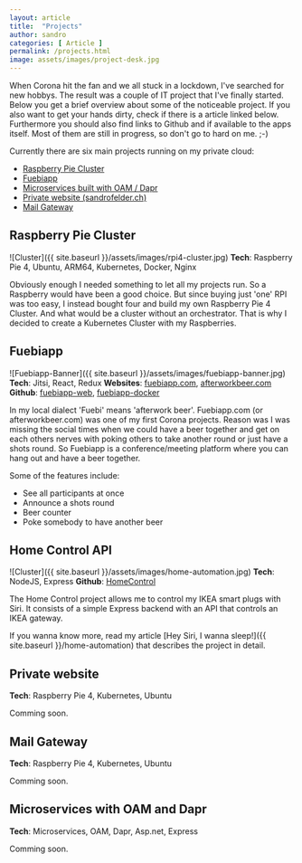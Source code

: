 ```yaml
---
layout: article
title:  "Projects"
author: sandro
categories: [ Article ]
permalink: /projects.html
image: assets/images/project-desk.jpg
---
```

When Corona hit the fan and we all stuck in a lockdown, I've searched for new hobbys. The result was a couple of IT project that I've finally started. Below you get a brief overview about some of the noticeable project. If you also want to get your hands dirty, check if there is a article linked below. Furthermore you should also find links to Github and if available to the apps itself. Most of them are still in progress, so don't go to hard on me. ;-)

Currently there are six main projects running on my private cloud:
- [Raspberry Pie Cluster](#raspberry-pie-cluster)
- [Fuebiapp](#fuebiapp)
- [Microservices built with OAM / Dapr](#microservices-with-oam-and-dapr) 
- [Private website (sandrofelder.ch)](#private-website)
- [Mail Gateway](#mail-gateway)

## Raspberry Pie Cluster
![Cluster]({{ site.baseurl }}/assets/images/rpi4-cluster.jpg)
**Tech**: Raspberry Pie 4, Ubuntu, ARM64, Kubernetes, Docker, Nginx

Obviously enough I needed something to let all my projects run. So a Raspberry would have been a good choice. But since buying just 'one' RPI was too easy, I instead bought four and build my own Raspberry Pie 4 Cluster. And what would be a cluster without an orchestrator. That is why I decided to create a Kubernetes Cluster with my Raspberries. 

[fuebiapp]: https://fuebiapp.com
[afterworkbeer]: https://afterworkbeer.com

## Fuebiapp
![Fuebiapp-Banner]({{ site.baseurl }}/assets/images/fuebiapp-banner.jpg)
**Tech**: Jitsi, React, Redux 
**Websites**: [fuebiapp.com](https://fuebiapp.com), [afterworkbeer.com](https://afterworkbeer.com) 
**Github**: [fuebiapp-web](https://github.com/saendu/fuebiapp-web), [fuebiapp-docker](https://github.com/saendu/fuebiapp-docker)

In my local dialect 'Fuebi' means 'afterwork beer'. Fuebiapp.com (or afterworkbeer.com) was one of my first Corona projects. Reason was I was missing the social times when we could have a beer together and get on each others nerves with poking others to take another round or just have a shots round.
So Fuebiapp is a conference/meeting platform where you can hang out and have a beer together. 

Some of the features include:
+ See all participants at once
+ Announce a shots round
+ Beer counter
+ Poke somebody to have another beer


## Home Control API
![Cluster]({{ site.baseurl }}/assets/images/home-automation.jpg)
**Tech**: NodeJS, Express
**Github**: [HomeControl](https://github.com/saendu/homecontrol)

The Home Control project allows me to control my IKEA smart plugs with Siri. It consists of a simple Express backend with an API that controls an IKEA gateway.

If you wanna know more, read my article [Hey Siri, I wanna sleep!]({{ site.baseurl }}/home-automation) that describes the project in detail.

## Private website 
**Tech**: Raspberry Pie 4, Kubernetes, Ubuntu

Comming soon. 

## Mail Gateway
**Tech**: Raspberry Pie 4, Kubernetes, Ubuntu

Comming soon. 


## Microservices with OAM and Dapr
**Tech**: Microservices, OAM, Dapr, Asp.net, Express

Comming soon.
